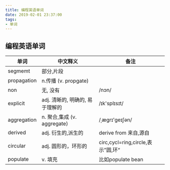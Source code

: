 ```yaml
---
title: 编程英语单词
date: 2019-02-01 23:37:00
tags: 
- 单词
---
```




## 编程英语单词

| 单词        | 中文释义                          | 备注                              |
| ----------- | --------------------------------- | --------------------------------- |
| segmemt     | 部分,片段                         |                                   |
| propagation | n.传播  (v. propgate)             |                                   |
| non         | 无, 没有                          | /nɔn/                             |
| explicit    | adj. 清晰的, 明确的, 易于理解的   | /ɪk'splɪsɪt/                      |
| aggregation | n. 聚合,集成      (v.  aggregate) | /ˌæɡrɪ'ɡeɪʃən/                    |
| derived     | adj. 衍生的,派生的                | derive from 来自,源自             |
| circular    | adj. 圆形的，环形的               | circ,cycl=ring,circle,表示”圆,环“ |
| populate    | v. 填充                           | 比如populate bean                 |

